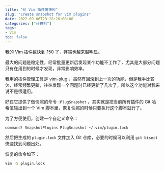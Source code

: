 ```yaml
---
title: "给 Vim 插件做快照"
slug: "Create snapshot for vim plugins"
date: 2022-09-06T23:28:26+08:00
categories: ["计算机"]
tags:
- Vim
toc: false
---
```


我的 Vim 插件数快到 150 了，弊端也越来越明显。

最大的问题是稳定性，经常批量更新后发现某个功能不工作了，尤其是大部分问题只有在用到的时候才发现，非常影响效率。

我用的插件管理工具是 [vim-plug](https://github.com/junegunn/vim-plug) ，虽然有回滚到上一次的功能，但是我手比较欠，经常频繁更新，往往发现一个问题时已经更新了几次了，所以这个功能对我来说不是很适用。

好在它提供了做快照的命令 `:PlugSnapshot` ，其实就是把当前所有插件的 Git 哈希值输出到一个 Vim 脚本里，恢复快照的时候只要执行这个脚本就行了。

为了方便使用，创建一个自定义命令：

```vim
command! SnapshotPlugins PlugSnapshot ~/.vim/plugin.lock
```

然后把生成的 `plugin.lock` 文件加入 Git 仓库，必要的时候可以利用 `git bisect` 快速找到问题出处。

恢复的命令如下：

```bash
vim -S plugin.lock
```
